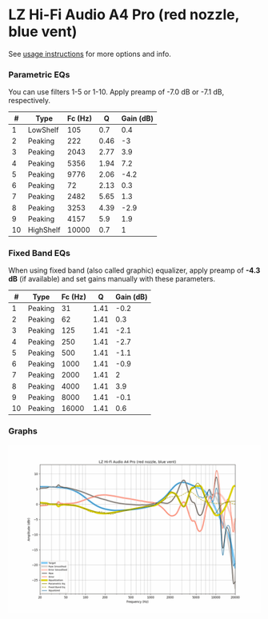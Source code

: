 # LZ Hi-Fi Audio A4 Pro (red nozzle, blue vent)
See [usage instructions](https://github.com/jaakkopasanen/AutoEq#usage) for more options and info.

### Parametric EQs
You can use filters 1-5 or 1-10. Apply preamp of -7.0 dB or -7.1 dB, respectively.

|   # | Type      |   Fc (Hz) |    Q |   Gain (dB) |
|-----|-----------|-----------|------|-------------|
|   1 | LowShelf  |       105 | 0.7  |         0.4 |
|   2 | Peaking   |       222 | 0.46 |        -3   |
|   3 | Peaking   |      2043 | 2.77 |         3.9 |
|   4 | Peaking   |      5356 | 1.94 |         7.2 |
|   5 | Peaking   |      9776 | 2.06 |        -4.2 |
|   6 | Peaking   |        72 | 2.13 |         0.3 |
|   7 | Peaking   |      2482 | 5.65 |         1.3 |
|   8 | Peaking   |      3253 | 4.39 |        -2.9 |
|   9 | Peaking   |      4157 | 5.9  |         1.9 |
|  10 | HighShelf |     10000 | 0.7  |         1   |

### Fixed Band EQs
When using fixed band (also called graphic) equalizer, apply preamp of **-4.3 dB** (if available) and set gains manually with these parameters.

|   # | Type    |   Fc (Hz) |    Q |   Gain (dB) |
|-----|---------|-----------|------|-------------|
|   1 | Peaking |        31 | 1.41 |        -0.2 |
|   2 | Peaking |        62 | 1.41 |         0.3 |
|   3 | Peaking |       125 | 1.41 |        -2.1 |
|   4 | Peaking |       250 | 1.41 |        -2.7 |
|   5 | Peaking |       500 | 1.41 |        -1.1 |
|   6 | Peaking |      1000 | 1.41 |        -0.9 |
|   7 | Peaking |      2000 | 1.41 |         2   |
|   8 | Peaking |      4000 | 1.41 |         3.9 |
|   9 | Peaking |      8000 | 1.41 |        -0.1 |
|  10 | Peaking |     16000 | 1.41 |         0.6 |

### Graphs
![](./LZ%20Hi-Fi%20Audio%20A4%20Pro%20(red%20nozzle,%20blue%20vent).png)
